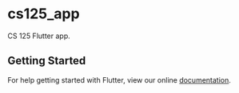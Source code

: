 # cs125_app

CS 125 Flutter app.

## Getting Started

For help getting started with Flutter, view our online
[documentation](https://flutter.io/).
